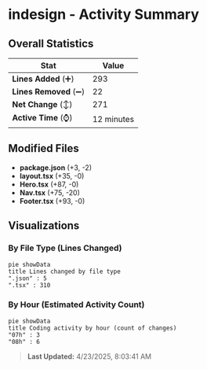 # indesign - Activity Summary 

## Overall Statistics

| Stat                   | Value                                                             |
| ---------------------- | ----------------------------------------------------------------- |
| **Lines Added** (➕)   | 293                                          |
| **Lines Removed** (➖) | 22                                        |
| **Net Change** (↕)    | 271                |
| **Active Time** (⌚)   | 12 minutes |


## Modified Files
- **package.json** (+3, -2)
- **layout.tsx** (+35, -0)
- **Hero.tsx** (+87, -0)
- **Nav.tsx** (+75, -20)
- **Footer.tsx** (+93, -0)

## Visualizations

### By File Type (Lines Changed)

```mermaid
pie showData
title Lines changed by file type
".json" : 5
".tsx" : 310
```

### By Hour (Estimated Activity Count)

```mermaid
pie showData
title Coding activity by hour (count of changes)
"07h" : 3
"08h" : 6
```


> **Last Updated:** 4/23/2025, 8:03:41 AM